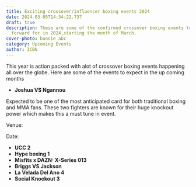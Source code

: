 ```yaml
---
title: Exciting crossover/influencer boxing events 2024
date: 2024-03-05T14:34:22.737
draft: true
description: These are some of the confirmed crossover boxing events to look
  forward for in 2024,starting the month of March.
cover-photo: bunnie abc
category: Upcoming Events
author: ICBN
---
```

This year is action packed with alot of crossover boxing events happening all over the globe. Here are some of the events to expect in the up coming months

- **Joshua VS Ngannou**

Expected to be one of the most anticipated card for both traditional boxing and MMA fans. These two fighters are known for their huge knockout power which makes this a must tune in event. 

Venue:

Date:

- **UCC 2**
- **Hype boxing 1**
- **Misfits x DAZN: X-Series 013**
- **Briggs VS Jackson**
- **La Velada Del Ano 4**
- **Social Knockout 3**




